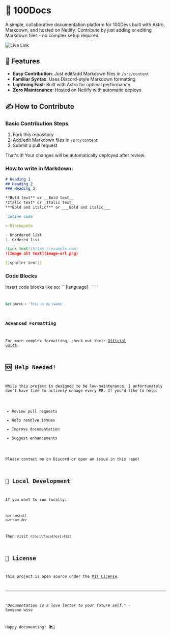 # 📝 100Docs

A simple, collaborative documentation platform for 100Devs built with Astro, Markdown, and hosted on Netlify. Contribute by just adding or editing Markdown files - no complex setup required!

![Live Link](https://100docs.netlify.app/)

## 🌟 Features

- **Easy Contribution**: Just edit/add Markdown files in `/src/content`
- **Familiar Syntax**: Uses Discord-style Markdown formatting
- **Lightning Fast**: Built with Astro for optimal performance
- **Zero Maintenance**: Hosted on Netlify with automatic deploys

## ✍️ How to Contribute

### Basic Contribution Steps

1. Fork this repository
2. Add/edit Markdown files in `/src/content`
3. Submit a pull request

That's it! Your changes will be automatically deployed after review.

### How to write in Markdown:

```markdown
# Heading 1
## Heading 2
### Heading 3

**Bold text** or __Bold text__
*Italic text* or _Italic text_
***Bold and italic*** or ___Bold and italic___

`inline code`

> Blockquote

- Unordered list
1. Ordered list

[Link text](https://example.com)
![Image alt text](image-url.png)

||spoiler text||
```
### Code Blocks

Insert code blocks like so:
\```[language]
<code here>
\```
```js
let shrek = 'This is my swamp'
```

### Advanced Formatting

For more complex formatting, check out their [Official Guide](https://www.markdownguide.org/basic-syntax/).

## 🆘 Help Needed!

While this project is designed to be low-maintenance, I unfortunately don't have time to actively manage every PR. If you'd like to help:

- Review pull requests
- Help resolve issues
- Improve documentation
- Suggest enhancements

Please contact me on Discord or open an issue in this repo!

## 🚀 Local Development

If you want to run locally:

```bash
npm install
npm run dev
```

Then visit `http://localhost:4321`

## 📜 License

This project is open source under the [MIT License](https://opensource.org/license/mit).

---

*"Documentation is a love letter to your future self."* - Someone wise

Happy documenting! 📚💖
